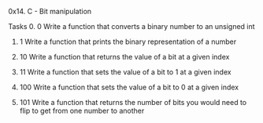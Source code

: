 0x14. C - Bit manipulation

Tasks
0. 0
Write a function that converts a binary number to an unsigned int

1. 1
Write a function that prints the binary representation of a number

2. 10
Write a function that returns the value of a bit at a given index

3. 11
Write a function that sets the value of a bit to 1 at a given index

4. 100 
Write a function that sets the value of a bit to 0 at a given index

5. 101
Write a function that returns the number of bits you would need to flip to get from one number to another
